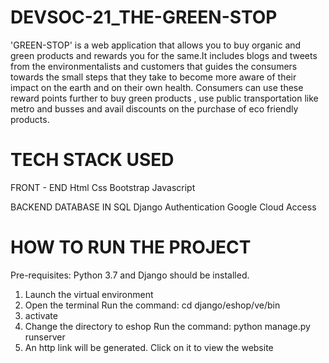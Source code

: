 # DEVSOC-21_THE-GREEN-STOP
'GREEN-STOP' is a web application that allows you to buy organic and green products and rewards you for the same.It  includes blogs and tweets from the environmentalists and customers that guides the consumers towards the small steps that they take to  become more aware of their impact on the earth and on their own health.
Consumers can use these reward  points further to buy green products , use public transportation like metro and busses and avail discounts on the purchase of eco friendly products.
 # TECH STACK USED 
 FRONT - END
Html
Css
Bootstrap
Javascript

BACKEND
DATABASE IN SQL
Django
Authentication
Google Cloud Access

# HOW TO RUN THE PROJECT
Pre-requisites:
Python 3.7 and Django should be installed.

1. Launch the virtual environment 
2. Open the terminal
Run the command: 
cd django/eshop/ve/bin
3. activate
4. Change the directory to eshop
Run the command:
python manage.py runserver
5. An http link will be generated. Click on it to view the website

